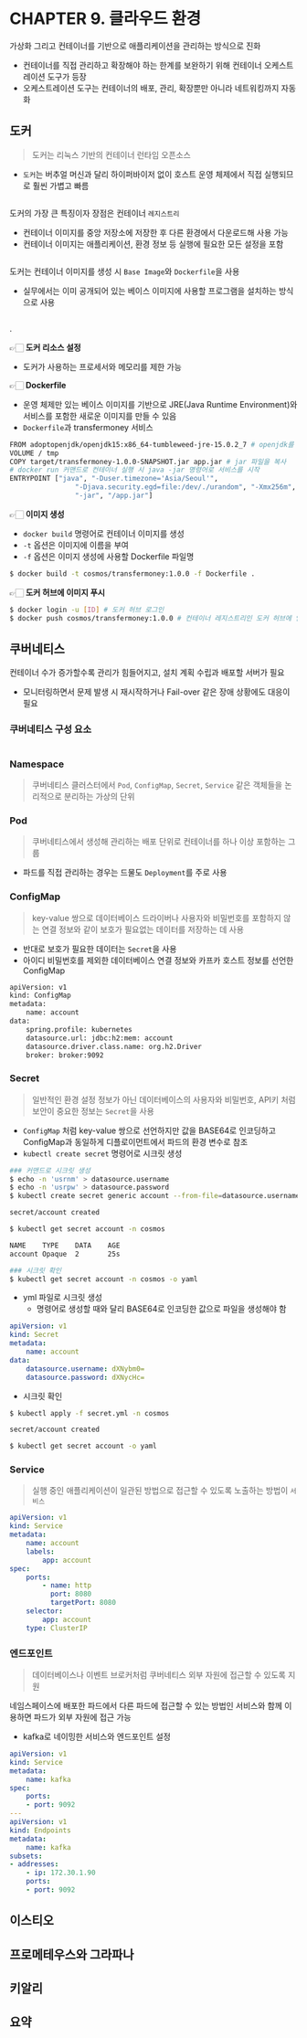 # CHAPTER 9. 클라우드 환경

가상화 그리고 컨테이너를 기반으로 애플리케이션을 관리하는 방식으로 진화
- 컨테이너를 직접 관리하고 확장해야 하는 한계를 보완하기 위해 컨테이너 오케스트레이션 도구가 등장
- 오케스트레이션 도구는 컨테이너의 배포, 관리, 확장뿐만 아니라 네트워킹까지 자동화

## 도커

> 도커는 리눅스 기반의 컨테이너 런타임 오픈소스

- `도커`는 버추얼 머신과 달리 하이퍼바이저 없이 호스트 운영 체제에서 직접 실행되므로 훨씬 가볍고 빠름

<figure><img src="../../.gitbook/assets/microservices-eventsourcing/9-1.png" alt=""><figcaption></figcaption></figure>

도커의 가장 큰 특징이자 장점은 컨테이너 `레지스트리`
- 컨테이너 이미지를 중앙 저장소에 저장한 후 다른 환경에서 다운로드해 사용 가능
- 컨테이너 이미지는 애플리케이션, 환경 정보 등 실행에 필요한 모든 설정을 포함

<figure><img src="../../.gitbook/assets/microservices-eventsourcing/9-2.png" alt=""><figcaption></figcaption></figure>

도커는 컨테이너 이미지를 생성 시 `Base Image`와 `Dockerfile`을 사용
- 실무에서는 이미 공개되어 있는 베이스 이미지에 사용할 프로그램을 설치하는 방식으로 사용

<figure><img src="../../.gitbook/assets/microservices-eventsourcing/9-3.png" alt=""><figcaption></figcaption></figure>

.

👉🏻 **도커 리소스 설정**
- 도커가 사용하는 프로세서와 메모리를 제한 가능

👉🏻 **Dockerfile**
- 운영 체제만 있는 베이스 이미지를 기반으로 JRE(Java Runtime Environment)와 서비스를 포함한 새로운 이미지를 만들 수 있음
- `Dockerfile`과 transfermoney 서비스

```bash
FROM adoptopenjdk/openjdk15:x86_64-tumbleweed-jre-15.0.2_7 # openjdk를 포함한 베이스 이미지
VOLUME / tmp
COPY target/transfermoney-1.0.0-SNAPSHOT.jar app.jar # jar 파일을 복사
# docker run 커맨드로 컨테이너 실행 시 java -jar 명령어로 서비스를 시작
ENTRYPOINT ["java", "-Duser.timezone='Asia/Seoul'",
                "-Djava.security.egd=file:/dev/./urandom", "-Xmx256m",
                "-jar", "/app.jar"] 
```

👉🏻 **이미지 생성**
- `docker build` 명령어로 컨테이너 이미지를 생성
- `-t` 옵션은 이미지에 이름을 부여
- `-f` 옵션은 이미지 생성에 사용할 Dockerfile 파일명

```bash
$ docker build -t cosmos/transfermoney:1.0.0 -f Dockerfile .
```

👉🏻 **도커 허브에 이미지 푸시**

```bash
$ docker login -u [ID] # 도커 허브 로그인
$ docker push cosmos/transfermoney:1.0.0 # 컨테이너 레지스트리인 도커 허브에 업로드
```

## 쿠버네티스

컨테이너 수가 증가할수록 관리가 힘들어지고, 설치 계획 수립과 배포할 서버가 필요
- 모니터링하면서 문제 발생 시 재시작하거나 Fail-over 같은 장애 상황에도 대응이 필요

### 쿠버네티스 구성 요소

<figure><img src="../../.gitbook/assets/microservices-eventsourcing/9-10.png" alt=""><figcaption></figcaption></figure>

### Namespace

> 쿠버네티스 클러스터에서 `Pod`, `ConfigMap`, `Secret`, `Service` 같은 객체들을 논리적으로 분리하는 가상의 단위

### Pod

> 쿠버네티스에서 생성해 관리하는 배포 단위로 컨테이너를 하나 이상 포함하는 그룹

- 파드를 직접 관리하는 경우는 드물도 `Deployment`를 주로 사용

### ConfigMap

> key-value 쌍으로 데이터베이스 드라이버나 사용자와 비밀번호를 포함하지 않는 연결 정보와 같이 보호가 필요없는 데이터를 저장하는 데 사용

- 반대로 보호가 필요한 데이터는 `Secret`을 사용
- 아이디 비밀번호를 제외한 데이터베이스 연결 정보와 카프카 호스트 정보를 선언한 ConfigMap

```bash
apiVersion: v1 
kind: ConfigMap 
metadata:
    name: account
data:
    spring.profile: kubernetes
    datasource.url: jdbc:h2:mem: account
    datasource.driver.class.name: org.h2.Driver
    broker: broker:9092
```

### Secret

> 일반적인 환경 설정 정보가 아닌 데이터베이스의 사용자와 비밀번호, API키 처럼 보안이 중요한 정보는 `Secret`을 사용

- `ConfigMap` 처럼 key-value 쌍으로 선언하지만 값을 BASE64로 인코딩하고 ConfigMap과 동일하게 디플로이먼트에서 파드의 환경 변수로 참조
- `kubectl create secret` 명령어로 시크릿 생성

```bash
### 커맨드로 시크릿 생성
$ echo -n 'usrnm' > datasource.username
$ echo -n 'usrpw' > datasource.password
$ kubectl create secret generic account --from-file=datasource.username --from-file=datasource.password -n cosmos

secret/account created

$ kubectl get secret account -n cosmos

NAME    TYPE    DATA    AGE
account Opaque  2       25s

### 시크릿 확인
$ kubectl get secret account -n cosmos -o yaml
```

- yml 파일로 시크릿 생성
  - 명령어로 생성할 때와 달리 BASE64로 인코딩한 값으로 파일을 생성해야 함

```yml
apiVersion: v1
kind: Secret
metadata:
    name: account
data:
    datasource.username: dXNybm0=
    datasource.password: dXNycHc=
```

- 시크릿 확인

```bash
$ kubectl apply -f secret.yml -n cosmos

secret/account created

$ kubectl get secret account -o yaml
```

### Service

> 실행 중인 애플리케이션이 일관된 방법으로 접근할 수 있도록 노출하는 방법이 `서비스`

```yml
apiVersion: v1
kind: Service
metadata:
    name: account
    labels:
        app: account
spec:
    ports:
        - name: http
          port: 8080
          targetPort: 8080
    selector:
        app: account
    type: ClusterIP
```

### 엔드포인트

> 데이터베이스나 이벤트 브로커처럼 쿠버네티스 외부 자원에 접근할 수 있도록 지원

네임스페이스에 배포한 파드에서 다른 파드에 접근할 수 있는 방법인 서비스와 함께 이용하면 파드가 외부 자원에 접근 가능
- kafka로 네이밍한 서비스와 엔드포인트 설정

```yml
apiVersion: v1
kind: Service
metadata:
    name: kafka
spec:
    ports:
    - port: 9092
---
apiVersion: v1
kind: Endpoints
metadata:
    name: kafka
subsets:
- addresses:
    - ip: 172.30.1.90
    ports:
    - port: 9092
```

## 이스티오

## 프로메테우스와 그라파나

## 키알리

## 요약
